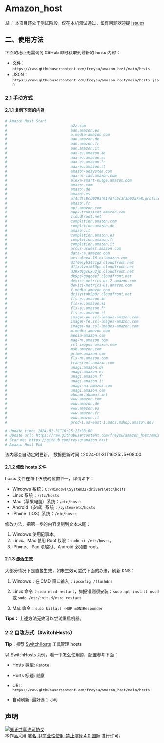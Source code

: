 # Amazon_host
*注：* 本项目还处于测试阶段，仅在本机测试通过，如有问题欢迎提 [issues](https://github.com/freysu/amazon_host/issues/new)


## 二、使用方法

下面的地址无需访问 GitHub 即可获取到最新的 hosts 内容：

- 文件：`https://raw.githubusercontent.com/freysu/amazon_host/main/hosts`
- JSON：`https://raw.githubusercontent.com/freysu/amazon_host/main/hosts.json`

### 2.1 手动方式

#### 2.1.1 复制下面的内容

```bash
# Amazon Host Start
#                             a2z.com
#                             aan.amazon.es
#                             a.media-amazon.com
#                             aan.amazon.de
#                             aan.amazon.fr
#                             aan.amazon.it
#                             aax-eu.amazon.de
#                             aax-eu.amazon.es
#                             aax-eu.amazon.fr
#                             aax-eu.amazon.it
#                             amazon-adsystem.com
#                             aax-us-iad.amazon.com
#                             alexa-smart-nudge.amazon.com
#                             amazon.com
#                             amazon.de
#                             amazon.es
#                             af4c2fc8cd0293f914dfc6c3f3b02a7a8.profile.lhr61-p2.cloudfront.net
#                             amazon.fr
#                             api.amazon.com
#                             appx.transient.amazon.com
#                             cloudfront.net
#                             completion.amazon.com
#                             completion.amazon.de
#                             amazon.it
#                             completion.amazon.es
#                             completion.amazon.fr
#                             completion.amazon.it
#                             arcus-uswest.amazon.com
#                             data-na.amazon.com
#                             avs-alexa-16-na.amazon.com
#                             d1f0esyb34c1g2.cloudfront.net
#                             d1lxz4vuik53pc.cloudfront.net
#                             d39x00gckxu2jb.cloudfront.net
#                             dk9ps7goqoeef.cloudfront.net
#                             device-metrics-us-2.amazon.com
#                             device-metrics-us.amazon.com
#                             f.media-amazon.com
#                             dtjsystab5p0r.cloudfront.net
#                             fls-eu.amazon.de
#                             fls-eu.amazon.es
#                             fls-eu.amazon.fr
#                             fls-eu.amazon.it
#                             images-eu.ssl-images-amazon.com
#                             images-fe.ssl-images-amazon.com
#                             images-na.ssl-images-amazon.com
#                             m.media-amazon.com
#                             media-amazon.com
#                             mag-na.amazon.com
#                             ssl-images-amazon.com
#                             msh.amazon.com
#                             prime.amazon.com
#                             fls-na.amazon.com
#                             transient.amazon.com
#                             unagi.amazon.de
#                             unagi.amazon.es
#                             unagi.amazon.fr
#                             unagi.amazon.it
#                             unagi-na.amazon.com
#                             unagi.amazon.com
#                             whoami.akamai.net
#                             www.amazon.com
#                             www.amazon.de
#                             www.amazon.es
#                             www.amazon.fr
#                             www.amazon.it
#                             prod-1.us-east-1.mdcs.mshop.amazon.dev

# Update time: 2024-01-31T16:25:25+08:00
# Update url: https://raw.githubusercontent.com/freysu/amazon_host/main/hosts
# Star me: https://github.com/reysu/amazon_host
# Amazon Host End

```

该内容会自动定时更新， 数据更新时间：2024-01-31T16:25:25+08:00

#### 2.1.2 修改 hosts 文件

hosts 文件在每个系统的位置不一，详情如下：
- Windows 系统：`C:\Windows\System32\drivers\etc\hosts`
- Linux 系统：`/etc/hosts`
- Mac（苹果电脑）系统：`/etc/hosts`
- Android（安卓）系统：`/system/etc/hosts`
- iPhone（iOS）系统：`/etc/hosts`

修改方法，把第一步的内容复制到文本末尾：

1. Windows 使用记事本。
2. Linux、Mac 使用 Root 权限：`sudo vi /etc/hosts`。
3. iPhone、iPad 须越狱、Android 必须要 root。

#### 2.1.3 激活生效
大部分情况下是直接生效，如未生效可尝试下面的办法，刷新 DNS：

1. Windows：在 CMD 窗口输入：`ipconfig /flushdns`

2. Linux 命令：`sudo nscd restart`，如报错则须安装：`sudo apt install nscd` 或 `sudo /etc/init.d/nscd restart`

3. Mac 命令：`sudo killall -HUP mDNSResponder`

**Tips：** 上述方法无效可以尝试重启机器。

### 2.2 自动方式（SwitchHosts）

**Tip**：推荐 [SwitchHosts](https://github.com/oldj/SwitchHosts) 工具管理 hosts

以 SwitchHosts 为例，看一下怎么使用的，配置参考下面：

- Hosts 类型: `Remote`

- Hosts 标题: 随意

- URL: `https://raw.githubusercontent.com/freysu/amazon_host/main/hosts`

- 自动刷新: 最好选 `1 小时`


## 声明
<a rel="license" href="https://creativecommons.org/licenses/by-nc-nd/4.0/deed.zh"><img alt="知识共享许可协议" style="border-width: 0" src="https://licensebuttons.net/l/by-nc-nd/4.0/88x31.png"></a><br>本作品采用 <a rel="license" href="https://creativecommons.org/licenses/by-nc-nd/4.0/deed.zh">署名-非商业性使用-禁止演绎 4.0 国际</a> 进行许可。
